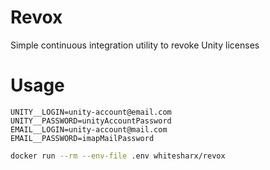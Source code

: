 # Revox

Simple continuous integration utility to revoke Unity licenses

# Usage

```
UNITY__LOGIN=unity-account@email.com
UNITY__PASSWORD=unityAccountPassword
EMAIL__LOGIN=unity-account@mail.com
EMAIL__PASSWORD=imapMailPassword
```

```bash
docker run --rm --env-file .env whitesharx/revox
```
